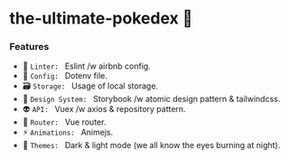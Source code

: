 #  the-ultimate-pokedex 🐛

### Features

- 🚨 `Linter: ` Eslint /w airbnb config.
- 🔧 `Config: ` Dotenv file.
- 🗃️ `Storage: ` Usage of local storage.
- 💄 `Design System: ` Storybook /w atomic design pattern & tailwindcss.
- 👽️ `API: ` Vuex /w axios & repository pattern.
- 🚚 `Router: ` Vue router.
- ⚡️ `Animations: ` Animejs.
- 🌙 `Themes: ` Dark & light mode (we all know the eyes burning at night).